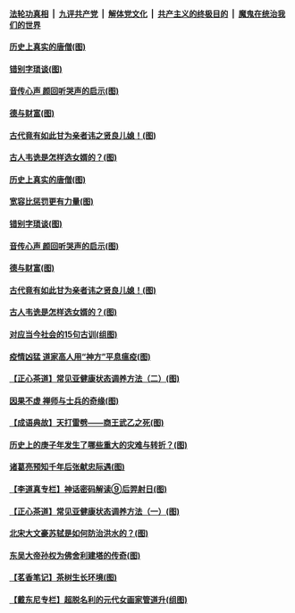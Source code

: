 

####  [法轮功真相](../../../../basic/blob/master/README.md?t=07021431) &nbsp;|&nbsp; [九评共产党](../../../../9ping.md/blob/master/README.md?t=07021431) &nbsp;|&nbsp; [解体党文化](../../../../jtdwh.md/blob/master/README.md?t=07021431)  &nbsp;|&nbsp; [共产主义的终极目的](../../../../gczydzjmd.md/blob/master/README.md?t=07021431) &nbsp;|&nbsp; [魔鬼在统治我们的世界](../../../../mgztzwmdsj.md/blob/master/README.md?t=07021431) 

#### [历史上真实的唐僧(图)](../pages/p7/938101.md?t=07021431) 

#### [错别字琐谈(图)](../pages/p7/938316.md?t=07021431) 

#### [音传心声 颜回听哭声的启示(图)](../pages/p7/938099.md?t=07021431) 

#### [德与财富(图)](../pages/p7/938218.md?t=07021431) 

#### [古代竟有如此甘为亲者讳之贤良儿媳！(图)](../pages/p7/938117.md?t=07021431) 

#### [古人韦诜是怎样选女婿的？(图)](../pages/p7/938100.md?t=07021431) 

#### [历史上真实的唐僧(图)](../pages/p7/938101.md?t=07021431) 

#### [宽容比惩罚更有力量(图)](../pages/p7/938280.md?t=07021431) 

#### [错别字琐谈(图)](../pages/p7/938316.md?t=07021431) 

#### [音传心声 颜回听哭声的启示(图)](../pages/p7/938099.md?t=07021431) 

#### [德与财富(图)](../pages/p7/938218.md?t=07021431) 

#### [古代竟有如此甘为亲者讳之贤良儿媳！(图)](../pages/p7/938117.md?t=07021431) 

#### [古人韦诜是怎样选女婿的？(图)](../pages/p7/938100.md?t=07021431) 

#### [对应当今社会的15句古训(组图)](../pages/p7/938097.md?t=07021431) 

#### [疫情凶猛 道家高人用“神方”平息瘟疫(图)](../pages/p7/938004.md?t=07021431) 

#### [【正心茶道】常见亚健康状态调养方法（二）(图)](../pages/p7/937559.md?t=07021431) 

#### [因果不虚 禅师与士兵的奇缘(图)](../pages/p7/938092.md?t=07021431) 

#### [【成语典故】天打雷劈——商王武乙之死(图)](../pages/p7/937782.md?t=07021431) 

#### [历史上的庚子年发生了哪些重大的灾难与转折？(图)](../pages/p7/937991.md?t=07021431) 

#### [诸葛亮预知千年后张献忠际遇(图)](../pages/p7/937564.md?t=07021431) 

#### [【李道真专栏】神话密码解读⑨后羿射日(图)](../pages/p7/937560.md?t=07021431) 

#### [【正心茶道】常见亚健康状态调养方法（一）(图)](../pages/p7/937556.md?t=07021431) 

#### [北宋大文豪苏轼是如何防治洪水的？(图)](../pages/p7/937874.md?t=07021431) 

#### [东吴大帝孙权为佛舍利建塔的传奇(图)](../pages/p7/937764.md?t=07021431) 

#### [【茗香笔记】茶树生长环境(图)](../pages/p7/937562.md?t=07021431) 

#### [【戴东尼专栏】超脱名利的元代女画家管道升(组图)](../pages/p7/935043.md?t=07021431) 

